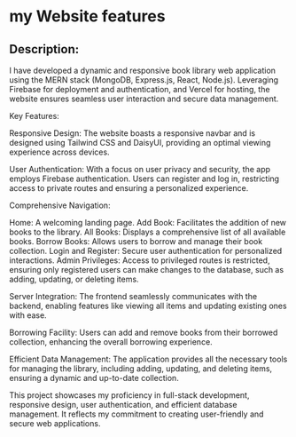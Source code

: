# my Website features
## Description:

I have developed a dynamic and responsive book library web application using the MERN stack (MongoDB, Express.js, React, Node.js). Leveraging Firebase for deployment and authentication, and Vercel for hosting, the website ensures seamless user interaction and secure data management.

Key Features:

Responsive Design: The website boasts a responsive navbar and is designed using Tailwind CSS and DaisyUI, providing an optimal viewing experience across devices.

User Authentication: With a focus on user privacy and security, the app employs Firebase authentication. Users can register and log in, restricting access to private routes and ensuring a personalized experience.

Comprehensive Navigation:

Home: A welcoming landing page.
Add Book: Facilitates the addition of new books to the library.
All Books: Displays a comprehensive list of all available books.
Borrow Books: Allows users to borrow and manage their book collection.
Login and Register: Secure user authentication for personalized interactions.
Admin Privileges: Access to privileged routes is restricted, ensuring only registered users can make changes to the database, such as adding, updating, or deleting items.

Server Integration: The frontend seamlessly communicates with the backend, enabling features like viewing all items and updating existing ones with ease.

Borrowing Facility: Users can add and remove books from their borrowed collection, enhancing the overall borrowing experience.

Efficient Data Management: The application provides all the necessary tools for managing the library, including adding, updating, and deleting items, ensuring a dynamic and up-to-date collection.

This project showcases my proficiency in full-stack development, responsive design, user authentication, and efficient database management. It reflects my commitment to creating user-friendly and secure web applications.

    

